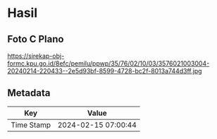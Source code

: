 # Hasil

## Foto C Plano

https://sirekap-obj-formc.kpu.go.id/8efc/pemilu/ppwp/35/76/02/10/03/3576021003004-20240214-220433--2e5d93bf-8599-4728-bc2f-8013a744d3ff.jpg


## Metadata

| Key        | Value               |
| ---------- | ------------------- |
| Time Stamp | 2024-02-15 07:00:44 |



